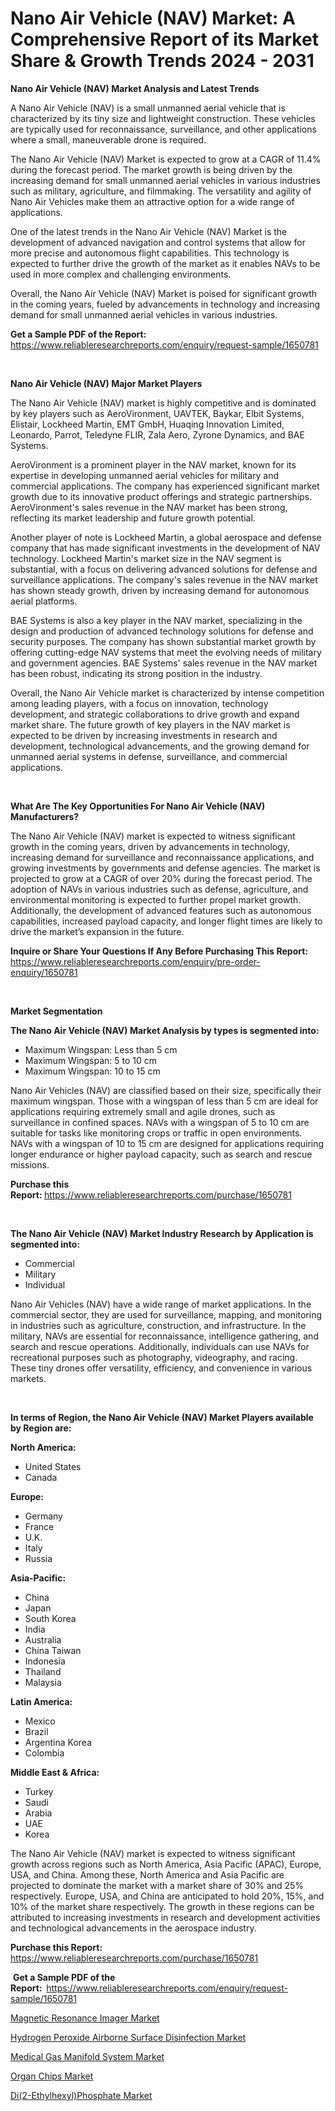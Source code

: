 <p><h1>Nano Air Vehicle (NAV) Market: A Comprehensive Report of its Market Share & Growth Trends 2024 - 2031</h1></p><p><strong>Nano Air Vehicle (NAV) Market Analysis and Latest Trends</strong></p>
<p><p>A Nano Air Vehicle (NAV) is a small unmanned aerial vehicle that is characterized by its tiny size and lightweight construction. These vehicles are typically used for reconnaissance, surveillance, and other applications where a small, maneuverable drone is required.</p><p>The Nano Air Vehicle (NAV) Market is expected to grow at a CAGR of 11.4% during the forecast period. The market growth is being driven by the increasing demand for small unmanned aerial vehicles in various industries such as military, agriculture, and filmmaking. The versatility and agility of Nano Air Vehicles make them an attractive option for a wide range of applications.</p><p>One of the latest trends in the Nano Air Vehicle (NAV) Market is the development of advanced navigation and control systems that allow for more precise and autonomous flight capabilities. This technology is expected to further drive the growth of the market as it enables NAVs to be used in more complex and challenging environments.</p><p>Overall, the Nano Air Vehicle (NAV) Market is poised for significant growth in the coming years, fueled by advancements in technology and increasing demand for small unmanned aerial vehicles in various industries.</p></p>
<p><strong>Get a Sample PDF of the Report:&nbsp;</strong> <a href="https://www.reliableresearchreports.com/enquiry/request-sample/1650781">https://www.reliableresearchreports.com/enquiry/request-sample/1650781</a></p>
<p>&nbsp;</p>
<p><strong>Nano Air Vehicle (NAV) Major Market Players</strong></p>
<p><p>The Nano Air Vehicle (NAV) market is highly competitive and is dominated by key players such as AeroVironment, UAVTEK, Baykar, Elbit Systems, Elistair, Lockheed Martin, EMT GmbH, Huaqing Innovation Limited, Leonardo, Parrot, Teledyne FLIR, Zala Aero, Zyrone Dynamics, and BAE Systems.</p><p>AeroVironment is a prominent player in the NAV market, known for its expertise in developing unmanned aerial vehicles for military and commercial applications. The company has experienced significant market growth due to its innovative product offerings and strategic partnerships. AeroVironment's sales revenue in the NAV market has been strong, reflecting its market leadership and future growth potential.</p><p>Another player of note is Lockheed Martin, a global aerospace and defense company that has made significant investments in the development of NAV technology. Lockheed Martin's market size in the NAV segment is substantial, with a focus on delivering advanced solutions for defense and surveillance applications. The company's sales revenue in the NAV market has shown steady growth, driven by increasing demand for autonomous aerial platforms.</p><p>BAE Systems is also a key player in the NAV market, specializing in the design and production of advanced technology solutions for defense and security purposes. The company has shown substantial market growth by offering cutting-edge NAV systems that meet the evolving needs of military and government agencies. BAE Systems' sales revenue in the NAV market has been robust, indicating its strong position in the industry.</p><p>Overall, the Nano Air Vehicle market is characterized by intense competition among leading players, with a focus on innovation, technology development, and strategic collaborations to drive growth and expand market share. The future growth of key players in the NAV market is expected to be driven by increasing investments in research and development, technological advancements, and the growing demand for unmanned aerial systems in defense, surveillance, and commercial applications.</p></p>
<p>&nbsp;</p>
<p><strong>What Are The Key Opportunities For Nano Air Vehicle (NAV) Manufacturers?</strong></p>
<p><p>The Nano Air Vehicle (NAV) market is expected to witness significant growth in the coming years, driven by advancements in technology, increasing demand for surveillance and reconnaissance applications, and growing investments by governments and defense agencies. The market is projected to grow at a CAGR of over 20% during the forecast period. The adoption of NAVs in various industries such as defense, agriculture, and environmental monitoring is expected to further propel market growth. Additionally, the development of advanced features such as autonomous capabilities, increased payload capacity, and longer flight times are likely to drive the market’s expansion in the future.</p></p>
<p><strong>Inquire or Share Your Questions If Any Before Purchasing This Report:</strong> <a href="https://www.reliableresearchreports.com/enquiry/pre-order-enquiry/1650781">https://www.reliableresearchreports.com/enquiry/pre-order-enquiry/1650781</a></p>
<p>&nbsp;</p>
<p><strong>Market Segmentation</strong></p>
<p><strong>The Nano Air Vehicle (NAV) Market Analysis by types is segmented into:</strong></p>
<p><ul><li>Maximum Wingspan: Less than 5 cm</li><li>Maximum Wingspan: 5 to 10 cm</li><li>Maximum Wingspan: 10 to 15 cm</li></ul></p>
<p><p>Nano Air Vehicles (NAV) are classified based on their size, specifically their maximum wingspan. Those with a wingspan of less than 5 cm are ideal for applications requiring extremely small and agile drones, such as surveillance in confined spaces. NAVs with a wingspan of 5 to 10 cm are suitable for tasks like monitoring crops or traffic in open environments. NAVs with a wingspan of 10 to 15 cm are designed for applications requiring longer endurance or higher payload capacity, such as search and rescue missions.</p></p>
<p><strong>Purchase this Report:&nbsp;</strong><a href="https://www.reliableresearchreports.com/purchase/1650781">https://www.reliableresearchreports.com/purchase/1650781</a></p>
<p>&nbsp;</p>
<p><strong>The Nano Air Vehicle (NAV) Market Industry Research by Application is segmented into:</strong></p>
<p><ul><li>Commercial</li><li>Military</li><li>Individual</li></ul></p>
<p><p>Nano Air Vehicles (NAV) have a wide range of market applications. In the commercial sector, they are used for surveillance, mapping, and monitoring in industries such as agriculture, construction, and infrastructure. In the military, NAVs are essential for reconnaissance, intelligence gathering, and search and rescue operations. Additionally, individuals can use NAVs for recreational purposes such as photography, videography, and racing. These tiny drones offer versatility, efficiency, and convenience in various markets.</p></p>
<p>&nbsp;</p>
<p><strong>In terms of Region, the Nano Air Vehicle (NAV) Market Players available by Region are:</strong></p>
<p>
    <p> <strong> North America: </strong>
        <ul>
            <li>United States</li>
            <li>Canada</li>
        </ul>
        </p> 
    <p> <strong> Europe: </strong>
        <ul>
            <li>Germany</li>
            <li>France</li>
            <li>U.K.</li>
            <li>Italy</li>
            <li>Russia</li>
        </ul>
        </p> 
    <p> <strong> Asia-Pacific: </strong>
        <ul>
            <li>China</li>
            <li>Japan</li>
            <li>South Korea</li>
            <li>India</li>
            <li>Australia</li>
            <li>China Taiwan</li>
            <li>Indonesia</li>
            <li>Thailand</li>
            <li>Malaysia</li>
        </ul>
        </p> 
    <p> <strong> Latin America: </strong>
        <ul>
            <li>Mexico</li>
            <li>Brazil</li>
            <li>Argentina Korea</li>
            <li>Colombia</li>
        </ul>
        </p> 
    <p> <strong> Middle East & Africa: </strong>
        <ul>
            <li>Turkey</li>
            <li>Saudi</li>
            <li>Arabia</li>
            <li>UAE</li>
            <li>Korea</li>
        </ul>
    </p>
    </p>
<p><p>The Nano Air Vehicle (NAV) market is expected to witness significant growth across regions such as North America, Asia Pacific (APAC), Europe, USA, and China. Among these, North America and Asia Pacific are projected to dominate the market with a market share of 30% and 25% respectively. Europe, USA, and China are anticipated to hold 20%, 15%, and 10% of the market share respectively. The growth in these regions can be attributed to increasing investments in research and development activities and technological advancements in the aerospace industry.</p></p>
<p><strong>Purchase this Report: </strong><a href="https://www.reliableresearchreports.com/purchase/1650781">https://www.reliableresearchreports.com/purchase/1650781</a></p>
<p>&nbsp;<strong>Get a Sample PDF of the Report:&nbsp;&nbsp;</strong><a href="https://www.reliableresearchreports.com/enquiry/request-sample/1650781">https://www.reliableresearchreports.com/enquiry/request-sample/1650781</a></p>
<p><strong></strong></p>
<p><p><a href="https://medium.com/@entelaloshi55/magnetic-resonance-imager-market-size-and-market-trends-complete-industry-overview-2024-to-2031-8a678073aab6">Magnetic Resonance Imager Market</a></p><p><a href="https://github.com/FassouRP/Market-Research-Report-List-3/blob/main/hydrogen-peroxide-airborne-surface-disinfection-market.md">Hydrogen Peroxide Airborne Surface Disinfection Market</a></p><p><a href="https://medium.com/@entelaloshi55/medical-gas-manifold-system-market-trends-forecast-and-competitive-analysis-to-2031-719495496b2b">Medical Gas Manifold System Market</a></p><p><a href="https://medium.com/@entelaloshi55/decoding-organ-chips-market-metrics-market-share-trends-and-growth-patterns-d5c88608fb6e">Organ Chips Market</a></p><p><a href="https://github.com/ruddyyedelwadw/Market-Research-Report-List-1/blob/main/di2-ethylhexylphosphate-market.md">Di(2-Ethylhexyl)Phosphate Market</a></p></p>